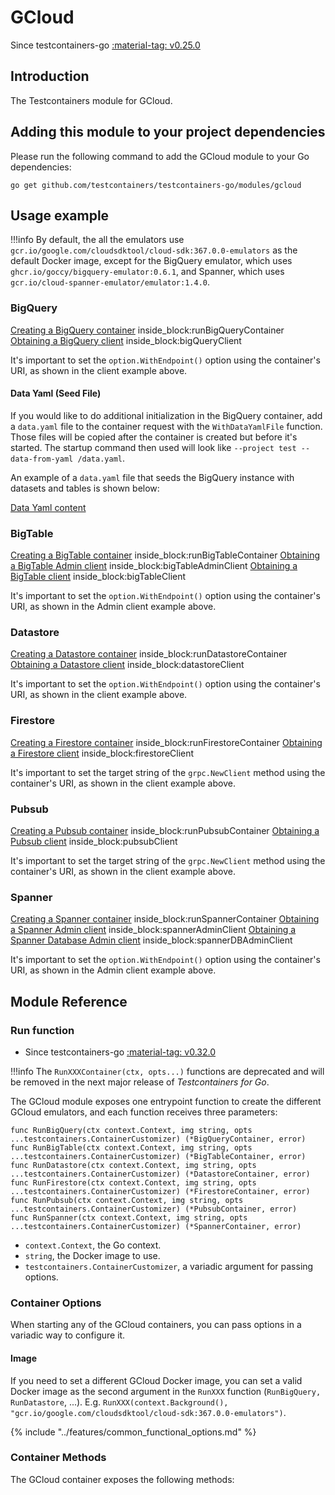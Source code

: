 # GCloud

Since testcontainers-go <a href="https://github.com/testcontainers/testcontainers-go/releases/tag/v0.25.0"><span class="tc-version">:material-tag: v0.25.0</span></a>

## Introduction

The Testcontainers module for GCloud.

## Adding this module to your project dependencies

Please run the following command to add the GCloud module to your Go dependencies:

```
go get github.com/testcontainers/testcontainers-go/modules/gcloud
```

## Usage example

!!!info
    By default, the all the emulators use `gcr.io/google.com/cloudsdktool/cloud-sdk:367.0.0-emulators` as the default Docker image, except for the BigQuery emulator, which uses `ghcr.io/goccy/bigquery-emulator:0.6.1`, and Spanner, which uses `gcr.io/cloud-spanner-emulator/emulator:1.4.0`.

### BigQuery

<!--codeinclude-->
[Creating a BigQuery container](../../modules/gcloud/bigquery_test.go) inside_block:runBigQueryContainer
[Obtaining a BigQuery client](../../modules/gcloud/bigquery_test.go) inside_block:bigQueryClient
<!--/codeinclude-->

It's important to set the `option.WithEndpoint()` option using the container's URI, as shown in the client example above.

#### Data Yaml (Seed File)

If you would like to do additional initialization in the BigQuery container, add a `data.yaml` file to the container request with the `WithDataYamlFile` function.
Those files will be copied after the container is created but before it's started. The startup command then used will look like `--project test --data-from-yaml /data.yaml`.

An example of a `data.yaml` file that seeds the BigQuery instance with datasets and tables is shown below:

<!--codeinclude-->
[Data Yaml content](../../modules/gcloud/testdata/data.yaml)
<!--/codeinclude-->

### BigTable

<!--codeinclude-->
[Creating a BigTable container](../../modules/gcloud/bigtable_test.go) inside_block:runBigTableContainer
[Obtaining a BigTable Admin client](../../modules/gcloud/bigtable_test.go) inside_block:bigTableAdminClient
[Obtaining a BigTable client](../../modules/gcloud/bigtable_test.go) inside_block:bigTableClient
<!--/codeinclude-->

It's important to set the `option.WithEndpoint()` option using the container's URI, as shown in the Admin client example above.

### Datastore

<!--codeinclude-->
[Creating a Datastore container](../../modules/gcloud/datastore_test.go) inside_block:runDatastoreContainer
[Obtaining a Datastore client](../../modules/gcloud/datastore_test.go) inside_block:datastoreClient
<!--/codeinclude-->

It's important to set the `option.WithEndpoint()` option using the container's URI, as shown in the client example above.

### Firestore

<!--codeinclude-->
[Creating a Firestore container](../../modules/gcloud/firestore_test.go) inside_block:runFirestoreContainer
[Obtaining a Firestore client](../../modules/gcloud/firestore_test.go) inside_block:firestoreClient
<!--/codeinclude-->

It's important to set the target string of the `grpc.NewClient` method using the container's URI, as shown in the client example above.

### Pubsub

<!--codeinclude-->
[Creating a Pubsub container](../../modules/gcloud/pubsub_test.go) inside_block:runPubsubContainer
[Obtaining a Pubsub client](../../modules/gcloud/pubsub_test.go) inside_block:pubsubClient
<!--/codeinclude-->

It's important to set the target string of the `grpc.NewClient` method using the container's URI, as shown in the client example above.

### Spanner

<!--codeinclude-->
[Creating a Spanner container](../../modules/gcloud/spanner_test.go) inside_block:runSpannerContainer
[Obtaining a Spanner Admin client](../../modules/gcloud/spanner_test.go) inside_block:spannerAdminClient
[Obtaining a Spanner Database Admin client](../../modules/gcloud/spanner_test.go) inside_block:spannerDBAdminClient
<!--/codeinclude-->

It's important to set the `option.WithEndpoint()` option using the container's URI, as shown in the Admin client example above.

## Module Reference

### Run function

- Since testcontainers-go <a href="https://github.com/testcontainers/testcontainers-go/releases/tag/v0.32.0"><span class="tc-version">:material-tag: v0.32.0</span></a>

!!!info
    The `RunXXXContainer(ctx, opts...)` functions are deprecated and will be removed in the next major release of _Testcontainers for Go_.

The GCloud module exposes one entrypoint function to create the different GCloud emulators, and each function receives three parameters:

```golang
func RunBigQuery(ctx context.Context, img string, opts ...testcontainers.ContainerCustomizer) (*BigQueryContainer, error)
func RunBigTable(ctx context.Context, img string, opts ...testcontainers.ContainerCustomizer) (*BigTableContainer, error)
func RunDatastore(ctx context.Context, img string, opts ...testcontainers.ContainerCustomizer) (*DatastoreContainer, error)
func RunFirestore(ctx context.Context, img string, opts ...testcontainers.ContainerCustomizer) (*FirestoreContainer, error)
func RunPubsub(ctx context.Context, img string, opts ...testcontainers.ContainerCustomizer) (*PubsubContainer, error)
func RunSpanner(ctx context.Context, img string, opts ...testcontainers.ContainerCustomizer) (*SpannerContainer, error)
```

- `context.Context`, the Go context.
- `string`, the Docker image to use.
- `testcontainers.ContainerCustomizer`, a variadic argument for passing options.

### Container Options

When starting any of the GCloud containers, you can pass options in a variadic way to configure it.

#### Image

If you need to set a different GCloud Docker image, you can set a valid Docker image as the second argument in the `RunXXX` function (`RunBigQuery, RunDatastore`, ...).
E.g. `RunXXX(context.Background(), "gcr.io/google.com/cloudsdktool/cloud-sdk:367.0.0-emulators")`.

{% include "../features/common_functional_options.md" %}

### Container Methods

The GCloud container exposes the following methods:
